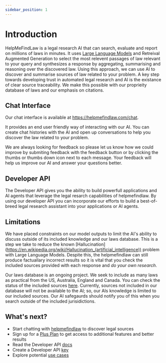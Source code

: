 ```yaml
---
sidebar_position: 1
---
```


# Introduction

HelpMeFindLaw is a legal research AI that can search, evaluate and report on millions of laws in minutes. It uses [Large Language Models](https://en.wikipedia.org/wiki/Large_language_model) and Retreival Augmented Generation to select the most relevent passages of law relevant to your query and synthesizes a response by aggregating, summarising and reasoning over the discovered law. Using this approach, we can use AI to discover and summarise sources of law related to your problem. A key step towards developing trust in automated legal research and AI is the existance of clear source traceability. We make this possible with our proprieity database of laws and our emphasis on citations.

## Chat Interface

Our chat interface is available at https://helpmefindlaw.com/chat.

It provides an end user friendly way of interacting with our AI. You can create chat histories with the AI and open up conversations to help you discover the law related to your problem.

We are always looking for feedback so please let us know how we could improve by submiting feedback with the feedback button or by clicking the thumbs or thumbs down icon next to each message. Your feedback will help us improve our AI and answer your questions better.

## Developer API

The Developer API gives you the ability to build powerfull applications and AI agents that leverage the legal resarch capabilities of helpmefindlaw. By using our developer API you can incorporate our efforts to build a best-of-breed legal research assistant into your applications or AI agents.

## Limitations

We have placed constraints on our model outputs to limit the AI's ability to discuss outside of its included knowledge and our laws database. This is a step we take to reduce the known [Hallucination] (https://en.wikipedia.org/wiki/Hallucination_(artificial_intelligence)) problem with Large Language Models. Despite this, the helpmefindlaw can still produce factuallary incorrect results so it is vital that you check the included sources provided with each response and _do your own research_.

Our laws database is an ongoing project. We seek to include as many laws as practical from the US, Australia, England and Canada. You can check the status of the included sources [here](https://helpmefindlaw.com/sources). Currently, sources not included in our database will not be available to the AI; so, our AIs knowledge is limited to our included sources. Our AI safegaurds should notify you of this when you search outside of the included jurisidictions.

## What's next?

- Start chatting with [helpmefindlaw](https://helpmefindlaw.com/chat) to discover legal sources
- Sign up for a [Plus Plan](https://helpmefindlaw.com/account/subscription) to get access to additional features and better results
- Read the Developer API [docs](https://docs.helpmefindlaw.com/docs/getting-started)
- Create a Developer API [key](https://helpmefindlaw.com/account/developer)
- Explore potential [use cases](https://docs.helpmefindlaw.com/docs/use-cases)

